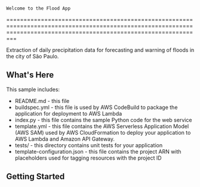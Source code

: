                                                                          Welcome to the Flood App 
=====================================================================================================================================================================

Extraction of daily precipitation data for forecasting and warning of floods 
in the city of São Paulo.

What's Here
---------------------------------------------------------------------------------------------------------------------------------------------------------------------

This sample includes:

* README.md - this file
* buildspec.yml - this file is used by AWS CodeBuild to package the application for deployment to AWS Lambda
* index.py - this file contains the sample Python code for the web service
* template.yml - this file contains the AWS Serverless Application Model (AWS SAM) used by AWS CloudFormation to deploy your application to AWS Lambda and Amazon API
  Gateway.
* tests/ - this directory contains unit tests for your application
* template-configuration.json - this file contains the project ARN with placeholders used for tagging resources with the project ID

Getting Started
---------------------------------------------------------------------------------------------------------------------------------------------------------------------


